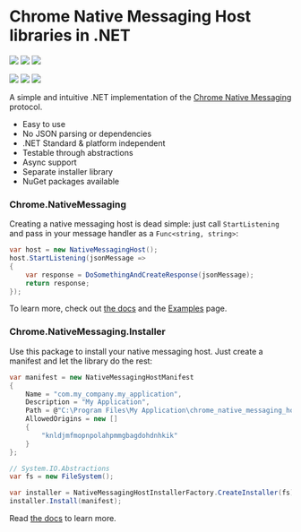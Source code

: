 
# Chrome Native Messaging Host libraries in .NET

[<img src="https://img.shields.io/nuget/v/Chrome.NativeMessaging?label=Chrome.NativeMessaging">](https://www.nuget.org/packages/Chrome.NativeMessaging/)
[<img src="https://img.shields.io/github/actions/workflow/status/ba32107/dotnet-chrome-native-messaging/master_chrome_native_messaging.yaml?branch=main(Chrome.NativeMessaging)">](#)
[<img src="https://img.shields.io/nuget/dt/Chrome.NativeMessaging">](#)  

[<img src="https://img.shields.io/nuget/v/Chrome.NativeMessaging.Installer?label=Chrome.NativeMessaging.Installer">](https://www.nuget.org/packages/Chrome.NativeMessaging.Installer/)
[<img src="https://img.shields.io/github/actions/workflow/status/ba32107/dotnet-chrome-native-messaging/master_chrome_native_messaging_installer.yaml?branch=main(Chrome.NativeMessaging.Installer)">](#)
[<img src="https://img.shields.io/nuget/dt/Chrome.NativeMessaging.Installer">](#)  
  
A simple and intuitive .NET implementation of the [Chrome Native Messaging](https://developer.chrome.com/apps/nativeMessaging) protocol.

* Easy to use
* No JSON parsing or dependencies
* .NET Standard & platform independent
* Testable through abstractions
* Async support
* Separate installer library
* NuGet packages available

### Chrome.NativeMessaging

Creating a native messaging host is dead simple: just call `StartListening` and pass in your message handler as a `Func<string, string>`:
```C#
var host = new NativeMessagingHost();
host.StartListening(jsonMessage =>
{
    var response = DoSomethingAndCreateResponse(jsonMessage);
    return response;
});
```

To learn more, check out [the docs](https://github.com/ba32107/dotnet-chrome-native-messaging/blob/master/docs/Chrome.NativeMessaging.md) and the [Examples](https://github.com/ba32107/dotnet-chrome-native-messaging/blob/master/docs/Examples.md) page.

### Chrome.NativeMessaging.Installer

Use this package to install your native messaging host. Just create a manifest and let the library do the rest:
```C#
var manifest = new NativeMessagingHostManifest
{
    Name = "com.my_company.my_application",
    Description = "My Application",
    Path = @"C:\Program Files\My Application\chrome_native_messaging_host.exe",
    AllowedOrigins = new []
    {
        "knldjmfmopnpolahpmmgbagdohdnhkik"
    }
};

// System.IO.Abstractions
var fs = new FileSystem();

var installer = NativeMessagingHostInstallerFactory.CreateInstaller(fs);
installer.Install(manifest);
```
Read [the docs](https://github.com/ba32107/dotnet-chrome-native-messaging/blob/master/docs/Chrome.NativeMessaging.Installer.md) to learn more.
